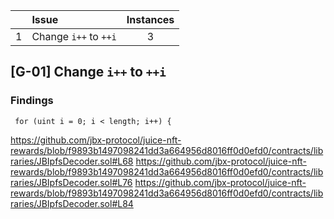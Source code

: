 |      | Issue                 | Instances |
| ---- | :-------------------- | :-------: |
| 1    | Change `i++` to `++i` |     3    |



## [G-01] Change `i++` to `++i`

### Findings
```
 for (uint i = 0; i < length; i++) {
```

https://github.com/jbx-protocol/juice-nft-rewards/blob/f9893b1497098241dd3a664956d8016ff0d0efd0/contracts/libraries/JBIpfsDecoder.sol#L68
https://github.com/jbx-protocol/juice-nft-rewards/blob/f9893b1497098241dd3a664956d8016ff0d0efd0/contracts/libraries/JBIpfsDecoder.sol#L76
https://github.com/jbx-protocol/juice-nft-rewards/blob/f9893b1497098241dd3a664956d8016ff0d0efd0/contracts/libraries/JBIpfsDecoder.sol#L84